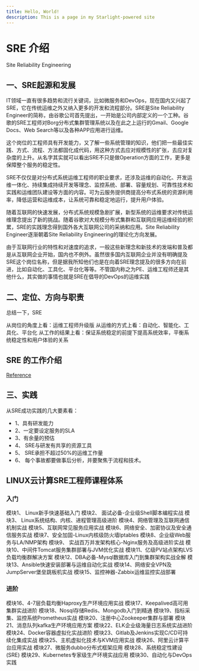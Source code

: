 ```yaml
---
title: Hello, World!
description: This is a page in my Starlight-powered site
---
```


# SRE 介绍

Site Reliability Engineering

## 一、SRE起源和发展

IT领域一直有很多趋势和流行关键词，比如微服务和DevOps，现在国内又兴起了SRE，它在传统运维之外又纳入更多的开发和流程部分。SRE是Site Reliability Engineer的简称，由谷歌公司首先提出，一开始是公司内部定义的一个工种。谷歌的SRE工程师对Borg分布式集群管理系统以及在此之上运行的Gmail、Google Docs、Web Search等以及各种APP应用进行运维。

这个岗位的工程师具有开发能力，又了解一些系统管理的知识，他们把一些最佳实践、方式、流程、方法都固化成代码，用这种方式去应对规模性的扩张，去应对复杂度的上升。从名字其实就可以看出SRE不只是做Operation方面的工作，更多是保障整个服务的稳定性。

SRE不仅仅是对分布式系统运维工程师的职业要求，还涉及运维的自动化、开发运维一体化、持续集成持续开发等理念、监控系统、部署、容量规划、可靠性技术和实践和运维团队建设等方面的内容。可为云服务提供商提高分布式系统的资源利用率，降低运营和运维成本，让系统可靠和稳定地运行，提升用户体验。

随着互联网的快速发展，分布式系统规模急剧扩展，新型系统的运维要求对传统运维理念提出了新的挑战。随着谷歌对大规模分布式集群和互联网应用运维经验的积累，SRE的实践理念得到国外各大互联网公司的采纳和应用。Site Reliability Engineer逐渐朝着Site Reliability Engineering的理论化方向发展。

由于互联网行业的特性和对速度的追求，一般这些新理念和新技术的发端和普及都是从互联网企业开始，国内也不例外。虽然很多国内互联网企业并没有明确提及SRE这个岗位名称，但是据我所知他们也是在向着SRE理念提及的很多方向在前进，比如自动化、工具化、平台化等等。不管国内称之为PE、运维工程师还是其他什么，其实做的事情也就是SRE在倡导的DevOps的运维实践

## 二、定位、方向与职责

总结一下，SRE

从岗位的角度上看：运维工程师升级版
从运维的方式上看：自动化、智能化、工具化、平台化
从工作的结果上看：保证系统稳定的前提下提高系统效率，平衡系统稳定性和用户体验的关系

## SRE 的工作介绍

[Reference](https://www.kawabangga.com/posts/4481)

## 三、实践

从SRE成功实践的几大要素看：

- 1、具有研发能力
- 2、一定要设定服务的SLA
- 3、有余量的预估
- 4、 SRE与研发有共享的资源工具
- 5、 SRE承担不超过50%的运维工作量
- 6、 每个事故都要做事后分析，并要聚焦于流程和技术。

## LINUX云计算SRE工程师课程体系

### 入门

模块1、 Linux新手快速基础入门
模块2、 面试必备-企业级Shell脚本编程实战
模块3、 Linux系统结构、内核、进程管理高级进阶
模块4、网络管理及互联网通信机制实战
模块5、互联网常见服务应用实战
模块6、网络安全、加密协议及安全通信服务实战
模块7、安全加固-Linux内核级防火墙lptables
模块8、企业级Web服务与LA/NMP架构
模块9、 实战百万并发架构核心-Nginx服务及高级进阶实战
模块10、中间件Tomcat服务集群部署与JVM优化实战
模块11、亿级PV站点架构LVS负载均衡群解决方案
模块12、DBA必备-Mysql数据库入门到集群架构实战全解
模块13、Ansible快速安装部署与运维自动化实战
模块14、网络安全VPN及JumpServer堡垒跳板机实战
模块15、监控神器-Zabbix运维监控实战部署

### 进阶

模块16、4-7层负载均衡Haproxy生产环境应用实战
模块17、Keepalived高可用集群实战进阶
模块18、Nosql存储Redis、Mongodb入门到精通
模块19、指标采集、监控系统Prometheus实战
模块20、注册中心Zookeeper集群与部署
模块21、消息队列kafka生产环境应用方案
模块22、ELK企业级海量日志系统实战进阶
模块24、Docker容器虚拟化实战进阶
模块23、Gitlab及Jenkins实现C/CD可持续化集成实战
模块25、主机虚拟化技术与KVM应用实战
模块26、阿里云计算平台应用实战
模块27、微服务dubbo分布式框架应用
模块28、系统稳定性建设(SRE)
模块29、Kubernetes专家级生产环境实战应用
模块30、自动化与DevOps实践
